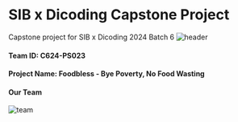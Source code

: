 # SIB x Dicoding Capstone Project
Capstone project for SIB x Dicoding 2024 Batch 6
![header](https://github.com/Foodbless-Dicoding/.github/assets/67005445/664dc433-2ac1-41c5-b926-a70f40b779bb)

#### Team ID: C624-PS023
#### Project Name: Foodbless - Bye Poverty, No Food Wasting 

#### Our Team
![team](https://github.com/Foodbless-Dicoding/.github/assets/67005445/33f7b80e-e029-4d65-86a8-1d41bf6773cc)
